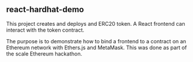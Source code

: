 ## react-hardhat-demo

This project creates and deploys and ERC20 token.  A React frontend can interact with the token contract.  

The purpose is to demonstrate how to bind a frontend to a contract on an Ethereum network with Ethers.js and MetaMask.  This was done as part of the scale Ethereum hackathon.

